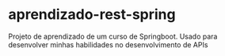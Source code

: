 # aprendizado-rest-spring
Projeto de aprendizado de um curso de Springboot. Usado para desenvolver minhas habilidades no desenvolvimento de APIs
